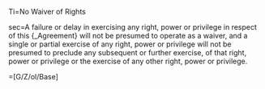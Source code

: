 Ti=No Waiver of Rights

sec=A failure or delay in exercising any right, power or privilege in respect of this {_Agreement} will not be presumed to operate as a waiver, and a single or partial exercise of any right, power or privilege will not be presumed to preclude any subsequent or further exercise, of that right, power or privilege or the exercise of any other right, power or privilege.

=[G/Z/ol/Base]
